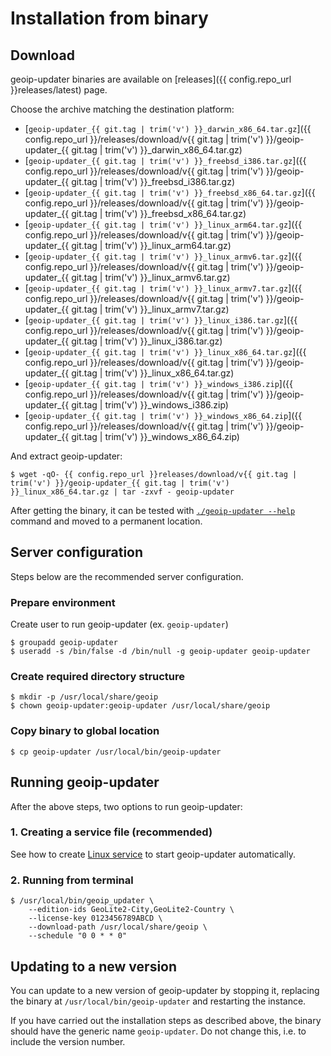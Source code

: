 # Installation from binary

## Download

geoip-updater binaries are available on [releases]({{ config.repo_url }}releases/latest) page.

Choose the archive matching the destination platform:

* [`geoip-updater_{{ git.tag | trim('v') }}_darwin_x86_64.tar.gz`]({{ config.repo_url }}/releases/download/v{{ git.tag | trim('v') }}/geoip-updater_{{ git.tag | trim('v') }}_darwin_x86_64.tar.gz)
* [`geoip-updater_{{ git.tag | trim('v') }}_freebsd_i386.tar.gz`]({{ config.repo_url }}/releases/download/v{{ git.tag | trim('v') }}/geoip-updater_{{ git.tag | trim('v') }}_freebsd_i386.tar.gz)
* [`geoip-updater_{{ git.tag | trim('v') }}_freebsd_x86_64.tar.gz`]({{ config.repo_url }}/releases/download/v{{ git.tag | trim('v') }}/geoip-updater_{{ git.tag | trim('v') }}_freebsd_x86_64.tar.gz)
* [`geoip-updater_{{ git.tag | trim('v') }}_linux_arm64.tar.gz`]({{ config.repo_url }}/releases/download/v{{ git.tag | trim('v') }}/geoip-updater_{{ git.tag | trim('v') }}_linux_arm64.tar.gz)
* [`geoip-updater_{{ git.tag | trim('v') }}_linux_armv6.tar.gz`]({{ config.repo_url }}/releases/download/v{{ git.tag | trim('v') }}/geoip-updater_{{ git.tag | trim('v') }}_linux_armv6.tar.gz)
* [`geoip-updater_{{ git.tag | trim('v') }}_linux_armv7.tar.gz`]({{ config.repo_url }}/releases/download/v{{ git.tag | trim('v') }}/geoip-updater_{{ git.tag | trim('v') }}_linux_armv7.tar.gz)
* [`geoip-updater_{{ git.tag | trim('v') }}_linux_i386.tar.gz`]({{ config.repo_url }}/releases/download/v{{ git.tag | trim('v') }}/geoip-updater_{{ git.tag | trim('v') }}_linux_i386.tar.gz)
* [`geoip-updater_{{ git.tag | trim('v') }}_linux_x86_64.tar.gz`]({{ config.repo_url }}/releases/download/v{{ git.tag | trim('v') }}/geoip-updater_{{ git.tag | trim('v') }}_linux_x86_64.tar.gz)
* [`geoip-updater_{{ git.tag | trim('v') }}_windows_i386.zip`]({{ config.repo_url }}/releases/download/v{{ git.tag | trim('v') }}/geoip-updater_{{ git.tag | trim('v') }}_windows_i386.zip)
* [`geoip-updater_{{ git.tag | trim('v') }}_windows_x86_64.zip`]({{ config.repo_url }}/releases/download/v{{ git.tag | trim('v') }}/geoip-updater_{{ git.tag | trim('v') }}_windows_x86_64.zip)

And extract geoip-updater:

```shell
$ wget -qO- {{ config.repo_url }}releases/download/v{{ git.tag | trim('v') }}/geoip-updater_{{ git.tag | trim('v') }}_linux_x86_64.tar.gz | tar -zxvf - geoip-updater
```

After getting the binary, it can be tested with [`./geoip-updater --help`](../usage/cli.md) command and moved to a permanent location.

## Server configuration

Steps below are the recommended server configuration.

### Prepare environment

Create user to run geoip-updater (ex. `geoip-updater`)

```shell
$ groupadd geoip-updater
$ useradd -s /bin/false -d /bin/null -g geoip-updater geoip-updater
```

### Create required directory structure

```shell
$ mkdir -p /usr/local/share/geoip
$ chown geoip-updater:geoip-updater /usr/local/share/geoip
```

### Copy binary to global location

```shell
$ cp geoip-updater /usr/local/bin/geoip-updater
```

## Running geoip-updater

After the above steps, two options to run geoip-updater:

### 1. Creating a service file (recommended)

See how to create [Linux service](linux-service.md) to start geoip-updater automatically.

### 2. Running from terminal

```shell
$ /usr/local/bin/geoip_updater \
    --edition-ids GeoLite2-City,GeoLite2-Country \
    --license-key 0123456789ABCD \
    --download-path /usr/local/share/geoip \
    --schedule "0 0 * * 0"
```

## Updating to a new version

You can update to a new version of geoip-updater by stopping it, replacing the binary at `/usr/local/bin/geoip-updater` and restarting the instance.

If you have carried out the installation steps as described above, the binary should have the generic name `geoip-updater`. Do not change this, i.e. to include the version number.

